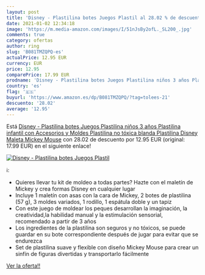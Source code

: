 ```yaml
---
layout: post
title: 'Disney - Plastilina botes Juegos Plastil al 28.02 % de descuento'
date: 2021-01-02 12:34:18
image: 'https://m.media-amazon.com/images/I/51nJsBy2ofL._SL200_.jpg'
comments: true
category: ofertas
author: ring
slug: 'B081TMZQPQ-es'
actualPrice: 12.95 EUR
currency: EUR
price: 12.95
comparePrice: 17.99 EUR
prodname: 'Disney - Plastilina botes Juegos Plastilina niños 3 años Plastilina infantil con Accesorios y Moldes Plastilina no tóxica blanda Plastilina Disney Maleta Mickey Mouse'
country: 'es'
flag: '🇪🇸'
buyurl: 'https://www.amazon.es/dp/B081TMZQPQ/?tag=tolees-21'
descuento: '28.02'
average: '12.95'
---
```


Está [Disney - Plastilina botes Juegos Plastilina niños 3 años Plastilina infantil con Accesorios y Moldes Plastilina no tóxica blanda Plastilina Disney Maleta Mickey Mouse](https://www.amazon.es/dp/B081TMZQPQ/?tag=tolees-21) con 28.02 de descuento por 12.95 EUR (original: 17.99 EUR) en el siguiente enlace!

[![Disney - Plastilina botes Juegos Plastil](https://m.media-amazon.com/images/I/51nJsBy2ofL._SL200_.jpg)](https://www.amazon.es/dp/B081TMZQPQ/?tag=tolees-21)

ℹ️:

- Quieres llevar tu kit de moldeo a todas partes? Hazte con el maletín de Mickey y crea formas Disney en cualquier lugar
- Incluye 1 maletín con asas con la cara de Mickey, 2 botes de plastilina (57 g), 3 moldes variados, 1 rodillo, 1 espátula doble y un tapiz
- Con este juego de moldear los peques desarrollan la imaginación, la creatividad,la habilidad manual y la estimulación sensorial, recomendado a partir de 3 años
- Los ingredientes de la plastilina son seguros y no tóxicos, se puede guardar en su bote correspondiente después de jugar para evitar que se endurezca
- Set de plastilina suave y flexible con diseño Mickey Mouse para crear un sinfín de figuras divertidas y transportarlo fácilmente

[Ver la oferta!!](https://www.amazon.es/dp/B081TMZQPQ/?tag=tolees-21)

